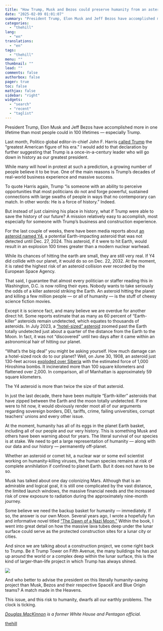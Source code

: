 ```yaml
---
title: "How Trump, Musk and Bezos could preserve humanity from an asteroid strike"
date: "2025-02-09 01:01:07"
summary: "President Trump, Elon Musk and Jeff Bezos have accomplished more in one lifetime than most people could in 100 lifetimes — especially Trump. Last month, Politico global editor-in-chief John F. Harris called Trump the “greatest American figure of his era.” I would add to that declaration by further suggesting that..."
categories:
  - "thehill"
lang:
  - "en"
translations:
  - "en"
tags:
  - "thehill"
menu: ""
thumbnail: ""
lead: ""
comments: false
authorbox: false
pager: true
toc: false
mathjax: false
sidebar: "right"
widgets:
  - "search"
  - "recent"
  - "taglist"
---
```


President Trump, Elon Musk and Jeff Bezos have accomplished more in one lifetime than most people could in 100 lifetimes — especially Trump.

Last month, Politico global editor-in-chief John F. Harris [called Trump](https://www.politico.com/news/magazine/2025/01/21/harris-column-trump-great-president-00199564) the “greatest American figure of his era.” I would add to that declaration by further suggesting that Trump is a once-in-a-century leader who will go down in history as our greatest president.

While many will howl in protest at such a prediction, a growing number of people believe it to be true. One of the main reasons is Trump’s decades of real-world business experience and massive success.

To quote Harris again, Trump “is someone with an ability to perceive opportunities that most politicians do not and forge powerful, sustained connections with large swaths of people in ways that no contemporary can match. In other words: He is a force of history.” Indeed.

But instead of just claiming his place in history, what if Trump were able to save the history of our future? A mission relatively easy to accomplish, most especially for someone with Trump’s business and construction experience.

For the last couple of weeks, there have been media reports about [an asteroid named Y4](https://www.washingtonpost.com/science/2025/02/02/asteroid-hit-earth/), a potential Earth-impacting asteroid that was not detected until Dec. 27, 2024. This asteroid, if it were to hit Earth, would result in an explosion 100 times greater than a modern nuclear warhead.

While its chances of hitting the earth are small, they are still very real. If Y4 did collide with our planet, it would do so on Dec. 22, 2032. At the moment, it is rated the highest risk of an asteroid collision ever recorded by the European Space Agency.

That said, I guarantee that almost every politician or staffer reading this in Washington, D.C. is now rolling their eyes. Nobody wants to take seriously the odds of a killer asteroid striking the Earth. An asteroid hitting the planet and killing a few million people — or all of humanity — is the stuff of cheesy science fiction movies.

Except it is science fact, and many believe we are overdue for another direct hit. Some reports estimate that as many as 60 percent of “Earth-killer” asteroids remain undetected, which equates to thousands of asteroids. In July 2023, a [“hotel-sized” asteroid](https://en.wikipedia.org/wiki/2023_NT1) zoomed past the Earth totally undetected just about a quarter of the distance from the Earth to the Moon. In fact, it was not “discovered” until two days after it came within an astronomical hair of hitting our planet.

“What’s the big deal” you might be asking yourself. How much damage can a hotel-sized rock do to our planet? Well, on June 30, 1908, an asteroid just 130-feet across [exploded over Siberia](https://en.wikipedia.org/wiki/Tunguska_event) with the estimated force of 1,000 Hiroshima bombs. It incinerated more than 100 square kilometers and flattened over 2,000. In comparison, all of Manhattan is approximately 59 square kilometers.

The Y4 asteroid is more than twice the size of that asteroid.

In just the last decade, there have been multiple “Earth-killer” asteroids that have zipped between the Earth and the moon totally undetected. If one were to hit now, it would obviously render moot all of our arguments regarding sovereign borders, DEI, tariffs, crime, failing universities, corrupt teachers’ unions and every other issue.

At the moment, humanity has all of its eggs in the planet Earth basket, including all of our people and our very history. This is something Musk and others have been warning about for years. The literal survival of our species is at stake. We need to get a large representation of humanity — along with our data and our history — permanently off-planet.

Whether an asteroid or comet hit, a nuclear war or some evil scientist working on humanity-killing viruses, the human species remains at risk of complete annihilation if confined to planet Earth. But it does not have to be so.

Musk has talked about one day colonizing Mars. Although that is an admirable and logical goal, it is still one complicated by the vast distance, the limited launch windows, the massive financial needs and the increased risk of crew exposure to radiation during the approximately nine-month journey.

Some believe we need the backup basket for humanity — immediately. If so, the answer is our own Moon. Several years ago, I wrote a hopefully fun and informative novel titled [“The Dawn of a Nazi Moon.”](https://www.amazon.com/Dawn-Nazi-Moon-Book-One/dp/1682619141) Within the book, I went into great detail on how the massive lava tubes deep under the lunar surface could serve as the protected construction sites for a lunar city or cities.

And since we are talking about a construction project, we come right back to Trump. Be it Trump Tower on Fifth Avenue, the many buildings he has put up around the world or a complex deep within the lunar surface, this is the kind of larger-than-life project in which Trump has always shined.


[![](https://thehill.com/wp-content/uploads/sites/2/2023/11/op2.png?w=600)](https://thehill.com/submitting-opinion-content/)

And who better to advise the president on this literally humanity-saving project than Musk, Bezos and their respective SpaceX and Blue Origin teams? A match made in the Heavens.

This issue, and this risk to humanity, dwarfs all our earthly problems. The clock is ticking.

[*Douglas MacKinnon*](https://x.com/DougOfSkye) *is a former White House and Pentagon official.*

[thehill](https://thehill.com/opinion/technology/5132757-how-trump-musk-and-bezos-could-preserve-humanity-from-an-asteroid-strike/)
